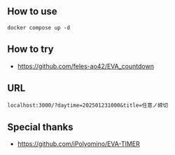 ## How to use
``docker compose up -d``

## How to try
- https://github.com/feles-ao42/EVA_countdown

## URL
``localhost:3000/?daytime=202501231000&title=任意ノ締切``

## Special thanks
- https://github.com/iPolyomino/EVA-TIMER
